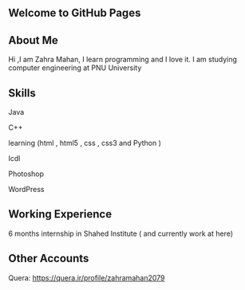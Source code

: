 ## Welcome to GitHub Pages
## About Me

Hi ,I am Zahra Mahan, I learn programming and I love it. I am studying computer engineering at PNU University

## Skills

Java

C++

learning (html , html5 , css , css3 and Python )

Icdl

Photoshop

WordPress



## Working Experience

6 months internship in Shahed Institute ( and currently work at here)

## Other Accounts

Quera: https://quera.ir/profile/zahramahan2079
